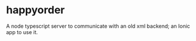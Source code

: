 # happyorder
A node typescript server to communicate with an old xml backend; an Ionic app to use it.
